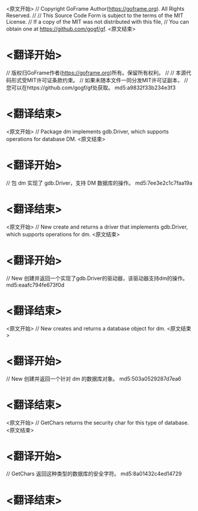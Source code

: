 
<原文开始>
// Copyright GoFrame Author(https://goframe.org). All Rights Reserved.
//
// This Source Code Form is subject to the terms of the MIT License.
// If a copy of the MIT was not distributed with this file,
// You can obtain one at https://github.com/gogf/gf.
<原文结束>

# <翻译开始>
// 版权归GoFrame作者(https://goframe.org)所有。保留所有权利。
//
// 本源代码形式受MIT许可证条款约束。
// 如果未随本文件一同分发MIT许可证副本，
// 您可以在https://github.com/gogf/gf处获取。 md5:a9832f33b234e3f3
# <翻译结束>


<原文开始>
// Package dm implements gdb.Driver, which supports operations for database DM.
<原文结束>

# <翻译开始>
// 包 dm 实现了 gdb.Driver，支持 DM 数据库的操作。 md5:7ee3e2c1c7faa19a
# <翻译结束>


<原文开始>
// New create and returns a driver that implements gdb.Driver, which supports operations for dm.
<原文结束>

# <翻译开始>
// New 创建并返回一个实现了gdb.Driver的驱动器，该驱动器支持dm的操作。 md5:eaafc794fe673f0d
# <翻译结束>


<原文开始>
// New creates and returns a database object for dm.
<原文结束>

# <翻译开始>
// New 创建并返回一个针对 dm 的数据库对象。 md5:503a0529287d7ea6
# <翻译结束>


<原文开始>
// GetChars returns the security char for this type of database.
<原文结束>

# <翻译开始>
// GetChars 返回这种类型的数据库的安全字符。 md5:8a01432c4ed14729
# <翻译结束>

